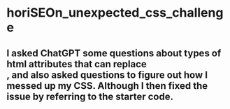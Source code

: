 # horiSEOn_unexpected_css_challenge

## I asked ChatGPT some questions about types of html attributes that can replace <div>, and also asked questions to figure out how I messed up my CSS. Although I then fixed the issue by referring to the starter code.